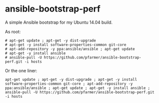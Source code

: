 # ansible-bootstrap-perf

A simple Ansible bootstrap for my Ubuntu 14.04 build.

As root:

    # apt-get update ; apt-get -y dist-upgrade 
    # apt-get -y install software-properties-common git-core
    # apt-add-repository -y ppa:ansible/ansible ; apt-get update
    # apt-get -y install ansible
    # ansible-pull -U https://github.com/pfarmer/ansible-bootstrap-perf.git -i hosts
    

Or the one liner:

    apt-get update ; apt-get -y dist-upgrade ; apt-get -y install software-properties-common git-core ; apt-add-repository -y ppa:ansible/ansible ; apt-get update ; apt-get -y install ansible ; ansible-pull -U https://github.com/pfarmer/ansible-bootstrap-perf.git -i hosts
